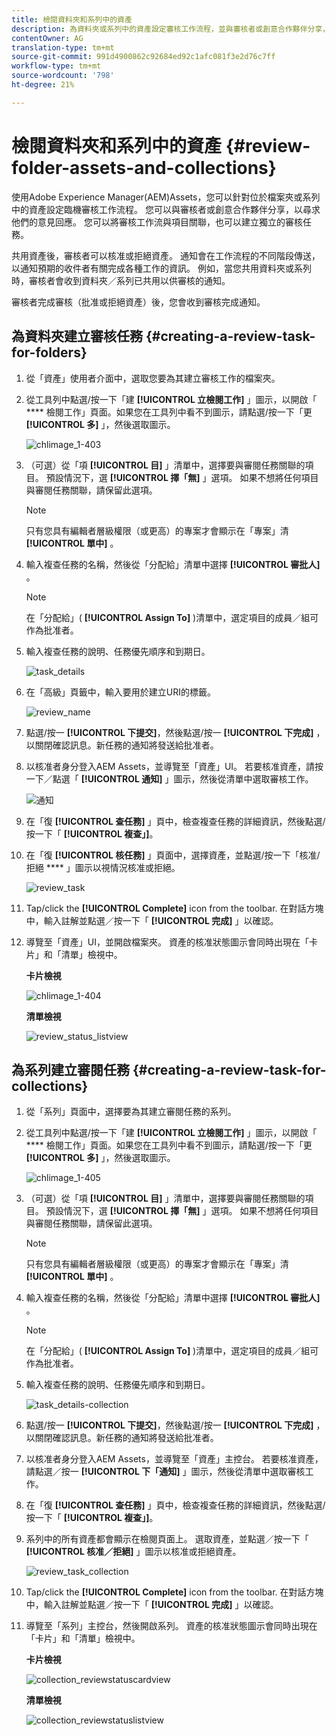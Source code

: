 ```yaml
---
title: 檢閱資料夾和系列中的資產
description: 為資料夾或系列中的資產設定審核工作流程，並與審核者或創意合作夥伴分享，以尋求意見回應。
contentOwner: AG
translation-type: tm+mt
source-git-commit: 991d4900862c92684ed92c1afc081f3e2d76c7ff
workflow-type: tm+mt
source-wordcount: '798'
ht-degree: 21%

---
```



# 檢閱資料夾和系列中的資產 {#review-folder-assets-and-collections}

使用Adobe Experience Manager(AEM)Assets，您可以針對位於檔案夾或系列中的資產設定臨機審核工作流程。 您可以與審核者或創意合作夥伴分享，以尋求他們的意見回應。 您可以將審核工作流與項目關聯，也可以建立獨立的審核任務。

共用資產後，審核者可以核准或拒絕資產。 通知會在工作流程的不同階段傳送，以通知預期的收件者有關完成各種工作的資訊。 例如，當您共用資料夾或系列時，審核者會收到資料夾／系列已共用以供審核的通知。

審核者完成審核（批准或拒絕資產）後，您會收到審核完成通知。

## 為資料夾建立審核任務 {#creating-a-review-task-for-folders}

1. 從「資產」使用者介面中，選取您要為其建立審核工作的檔案夾。
1. 從工具列中點選/按一下「建 **[!UICONTROL 立檢閱工作]** 」圖示，以開啟「 **** 檢閱工作」頁面。如果您在工具列中看不到圖示，請點選/按一下「更 **[!UICONTROL 多]** 」，然後選取圖示。

   ![chlimage_1-403](assets/chlimage_1-403.png)

1. （可選）從「項 **[!UICONTROL 目]** 」清單中，選擇要與審閱任務關聯的項目。 預設情況下，選 **[!UICONTROL 擇「無]** 」選項。 如果不想將任何項目與審閱任務關聯，請保留此選項。

   >[!NOTE]
   >
   >只有您具有編輯者層級權限（或更高）的專案才會顯示在「專案」清 **[!UICONTROL 單中]** 。

1. 輸入複查任務的名稱，然後從「分配給」清單中選擇 **[!UICONTROL 審批人]** 。

   >[!NOTE]
   >
   >在「分配給」( **[!UICONTROL Assign To]** )清單中，選定項目的成員／組可作為批准者。

1. 輸入複查任務的說明、任務優先順序和到期日。

   ![task_details](assets/task_details.png)

1. 在「高級」頁籤中，輸入要用於建立URI的標籤。

   ![review_name](assets/review_name.png)

1. 點選/按一 **[!UICONTROL 下提交]**，然後點選/按一 **[!UICONTROL 下完成]** ，以關閉確認訊息。新任務的通知將發送給批准者。
1. 以核准者身分登入AEM Assets，並導覽至「資產」UI。 若要核准資產，請按一下／點選「 **[!UICONTROL 通知]** 」圖示，然後從清單中選取審核工作。

   ![通知](assets/notification.png)

1. 在「復 **[!UICONTROL 查任務]** 」頁中，檢查複查任務的詳細資訊，然後點選/按一下「 **[!UICONTROL 複查」]**。
1. 在「復 **[!UICONTROL 核任務]** 」頁面中，選擇資產，並點選/按一下「核准/拒絕 **** 」圖示以視情況核准或拒絕。

   ![review_task](assets/review_task.png)

1. Tap/click the **[!UICONTROL Complete]** icon from the toolbar. 在對話方塊中，輸入註解並點選／按一下「 **[!UICONTROL 完成]** 」以確認。
1. 導覽至「資產」UI，並開啟檔案夾。 資產的核准狀態圖示會同時出現在「卡片」和「清單」檢視中。

   **卡片檢視**

   ![chlimage_1-404](assets/chlimage_1-404.png)

   **清單檢視**

   ![review_status_listview](assets/review_status_listview.png)

## 為系列建立審閱任務 {#creating-a-review-task-for-collections}

1. 從「系列」頁面中，選擇要為其建立審閱任務的系列。
1. 從工具列中點選/按一下「建 **[!UICONTROL 立檢閱工作]** 」圖示，以開啟「 **** 檢閱工作」頁面。如果您在工具列中看不到圖示，請點選/按一下「更 **[!UICONTROL 多]** 」，然後選取圖示。

   ![chlimage_1-405](assets/chlimage_1-405.png)

1. （可選）從「項 **[!UICONTROL 目]** 」清單中，選擇要與審閱任務關聯的項目。 預設情況下，選 **[!UICONTROL 擇「無]** 」選項。 如果不想將任何項目與審閱任務關聯，請保留此選項。

   >[!NOTE]
   >
   >只有您具有編輯者層級權限（或更高）的專案才會顯示在「專案」清 **[!UICONTROL 單中]** 。

1. 輸入複查任務的名稱，然後從「分配給」清單中選擇 **[!UICONTROL 審批人]** 。

   >[!NOTE]
   >
   >在「分配給」( **[!UICONTROL Assign To]** )清單中，選定項目的成員／組可作為批准者。

1. 輸入複查任務的說明、任務優先順序和到期日。

   ![task_details-collection](assets/task_details-collection.png)

1. 點選/按一 **[!UICONTROL 下提交]**，然後點選/按一 **[!UICONTROL 下完成]** ，以關閉確認訊息。新任務的通知將發送給批准者。
1. 以核准者身分登入AEM Assets，並導覽至「資產」主控台。 若要核准資產，請點選／按一 **[!UICONTROL 下「通知]** 」圖示，然後從清單中選取審核工作。
1. 在「復 **[!UICONTROL 查任務]** 」頁中，檢查複查任務的詳細資訊，然後點選/按一下「 **[!UICONTROL 複查」]**。
1. 系列中的所有資產都會顯示在檢閱頁面上。 選取資產，並點選／按一下「 **[!UICONTROL 核准／拒絕]** 」圖示以核准或拒絕資產。

   ![review_task_collection](assets/review_task_collection.png)

1. Tap/click the **[!UICONTROL Complete]** icon from the toolbar. 在對話方塊中，輸入註解並點選／按一下「 **[!UICONTROL 完成]** 」以確認。
1. 導覽至「系列」主控台，然後開啟系列。 資產的核准狀態圖示會同時出現在「卡片」和「清單」檢視中。

   **卡片檢視**

   ![collection_reviewstatuscardview](assets/collection_reviewstatuscardview.png)

   **清單檢視**

   ![collection_reviewstatuslistview](assets/collection_reviewstatuslistview.png)

